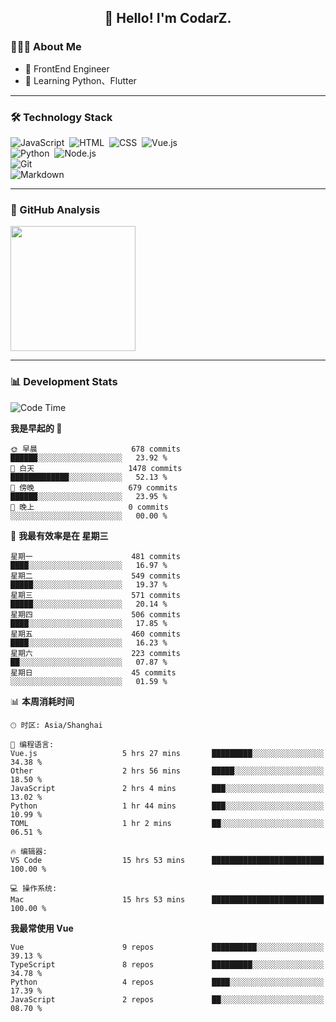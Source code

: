 <h2 align="center">👋 Hello! I'm CodarZ.</h2>

### 👨🏻‍💻 About Me

- 🤔 FrontEnd Engineer
- 🌱 Learning Python、Flutter

-------

### 🛠 Technology Stack

![JavaScript](https://img.shields.io/badge/-JavaScript-000?style=flat&logo=javascript)&nbsp;
![HTML](https://img.shields.io/badge/-HTML-000?style=flat&logo=HTML5)&nbsp;
![CSS](https://img.shields.io/badge/-CSS-000?style=flat&logo=CSS3&logoColor=1572B6)&nbsp;
![Vue.js](https://img.shields.io/badge/-Vue-000?style=flat&logo=adobe-photoshop)\
![Python](https://img.shields.io/badge/-Python-000?style=flat&logo=python)&nbsp;
![Node.js](https://img.shields.io/badge/-Node.js-000?style=flat&logo=node.js)&nbsp;\
![Git](https://img.shields.io/badge/-Git-000?style=flat&logo=git)\
![Markdown](https://img.shields.io/badge/-Markdown-000?style=flat&logo=markdown)&nbsp;

-------

### 🔭 GitHub Analysis

<!-- 
参考：https://github.com/anuraghazra/github-readme-stats 
-->
<p align="left">
  <a href="https://github.com/CodarZ">
    <img height="200em" src="https://github-readme-stats-eight-theta.vercel.app/api?username=CodarZ&show_icons=true&theme=vue-dark&include_all_commits=true&count_private=true&hide=contribs,issues" />
  </a>
</p>

-------

### 📊 Development Stats

<!--START_SECTION:waka-->
![Code Time](http://img.shields.io/badge/Code%20Time-850%20hrs%2032%20mins-blue)

**我是早起的 🐤** 

```text
🌞 早晨                     678 commits         ██████░░░░░░░░░░░░░░░░░░░   23.92 % 
🌆 白天                     1478 commits        █████████████░░░░░░░░░░░░   52.13 % 
🌃 傍晚                     679 commits         ██████░░░░░░░░░░░░░░░░░░░   23.95 % 
🌙 晚上                     0 commits           ░░░░░░░░░░░░░░░░░░░░░░░░░   00.00 % 
```
📅 **我最有效率是在 星期三** 

```text
星期一                      481 commits         ████░░░░░░░░░░░░░░░░░░░░░   16.97 % 
星期二                      549 commits         █████░░░░░░░░░░░░░░░░░░░░   19.37 % 
星期三                      571 commits         █████░░░░░░░░░░░░░░░░░░░░   20.14 % 
星期四                      506 commits         ████░░░░░░░░░░░░░░░░░░░░░   17.85 % 
星期五                      460 commits         ████░░░░░░░░░░░░░░░░░░░░░   16.23 % 
星期六                      223 commits         ██░░░░░░░░░░░░░░░░░░░░░░░   07.87 % 
星期日                      45 commits          ░░░░░░░░░░░░░░░░░░░░░░░░░   01.59 % 
```


📊 **本周消耗时间** 

```text
🕑︎ 时区: Asia/Shanghai

💬 编程语言: 
Vue.js                   5 hrs 27 mins       █████████░░░░░░░░░░░░░░░░   34.38 % 
Other                    2 hrs 56 mins       █████░░░░░░░░░░░░░░░░░░░░   18.50 % 
JavaScript               2 hrs 4 mins        ███░░░░░░░░░░░░░░░░░░░░░░   13.02 % 
Python                   1 hr 44 mins        ███░░░░░░░░░░░░░░░░░░░░░░   10.99 % 
TOML                     1 hr 2 mins         ██░░░░░░░░░░░░░░░░░░░░░░░   06.51 % 

🔥 编辑器: 
VS Code                  15 hrs 53 mins      █████████████████████████   100.00 % 

💻 操作系统: 
Mac                      15 hrs 53 mins      █████████████████████████   100.00 % 
```

**我最常使用 Vue** 

```text
Vue                      9 repos             ██████████░░░░░░░░░░░░░░░   39.13 % 
TypeScript               8 repos             █████████░░░░░░░░░░░░░░░░   34.78 % 
Python                   4 repos             ████░░░░░░░░░░░░░░░░░░░░░   17.39 % 
JavaScript               2 repos             ██░░░░░░░░░░░░░░░░░░░░░░░   08.70 % 
```




<!--END_SECTION:waka-->


